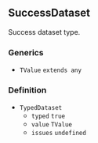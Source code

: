 SuccessDataset
--------------

Success dataset type.

### Generics

*   `TValue` `extends any`

### Definition

*   `TypedDataset`
    *   `typed` `true`
    *   `value` `TValue`
    *   `issues` `undefined`